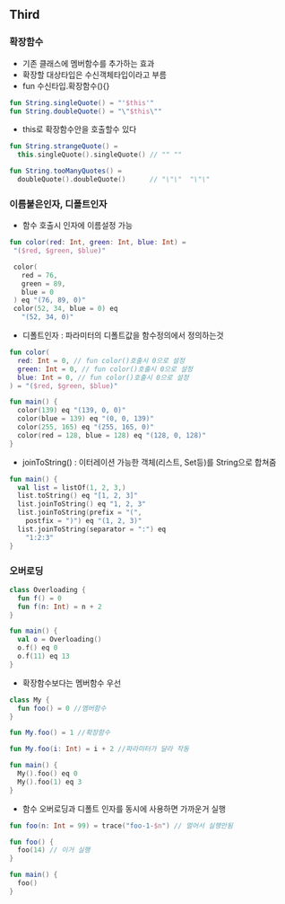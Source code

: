 ## Third

### 확장함수
 - 기존 클래스에 멤버함수를 추가하는 효과
 - 확장할 대상타입은 수신객체타입이라고 부름
 - fun 수신타입.확장함수(){}

```kotlin
fun String.singleQuote() = "'$this'"
fun String.doubleQuote() = "\"$this\""
```

 - this로 확장함수안을 호출할수 있다
```kotlin
fun String.strangeQuote() =
  this.singleQuote().singleQuote() // "" ""

fun String.tooManyQuotes() =
  doubleQuote().doubleQuote()      // "\"\"  "\"\"
```

### 이름붙은인자, 디폴트인자
 - 함수 호출시 인자에 이름설정 가능
 ```kotlin
 fun color(red: Int, green: Int, blue: Int) =
  "($red, $green, $blue)"

  color(
    red = 76,                 
    green = 89,
    blue = 0
  ) eq "(76, 89, 0)"
  color(52, 34, blue = 0) eq   
    "(52, 34, 0)"
 ```

 - 디폴트인자 : 파라미터의 디폴트값을 함수정의에서 정의하는것
```kotlin
fun color(
  red: Int = 0, // fun color()호출시 0으로 설정
  green: Int = 0, // fun color()호출시 0으로 설정
  blue: Int = 0, // fun color()호출시 0으로 설정
) = "($red, $green, $blue)"

fun main() {
  color(139) eq "(139, 0, 0)"
  color(blue = 139) eq "(0, 0, 139)"
  color(255, 165) eq "(255, 165, 0)"
  color(red = 128, blue = 128) eq "(128, 0, 128)"
}
```

 - joinToString() : 이터레이션 가능한 객체(리스트, Set등)를 String으로 합쳐줌
```kotlin
fun main() {
  val list = listOf(1, 2, 3,)
  list.toString() eq "[1, 2, 3]"
  list.joinToString() eq "1, 2, 3"
  list.joinToString(prefix = "(",
    postfix = ")") eq "(1, 2, 3)"
  list.joinToString(separator = ":") eq
    "1:2:3"
}
``` 

### 오버로딩
```kotlin
class Overloading {
  fun f() = 0
  fun f(n: Int) = n + 2
}

fun main() {
  val o = Overloading()
  o.f() eq 0
  o.f(11) eq 13
}
```

 - 확장함수보다는 멤버함수 우선
```kotlin
class My {
  fun foo() = 0 //멤버함수
}

fun My.foo() = 1 //확장함수

fun My.foo(i: Int) = i + 2 //파라미터가 달라 작동

fun main() {
  My().foo() eq 0
  My().foo(1) eq 3
}
``` 

 - 함수 오버로딩과 디폴트 인자를 동시에 사용하면 가까운거 실행
```kotlin
fun foo(n: Int = 99) = trace("foo-1-$n") // 멀어서 실행안됨

fun foo() {
  foo(14) // 이거 실행
}

fun main() {
  foo()
}
```

